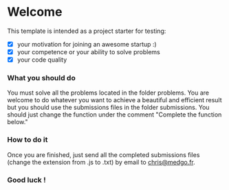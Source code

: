 # Welcome

This template is intended as a project starter for testing:
- [x] your motivation for joining an awesome startup :)
- [x] your competence or your ability to solve problems
- [x] your code quality

### What you should do
You must solve all the problems located in the folder problems.  You are welcome to do whatever you want to achieve a beautiful and efficient result but you should use the submissions files in the folder submissions. You should just change the function under the comment "Complete the function below."

### How to do it
Once you are finished, just send all the completed submissions files (change the extension from .js to .txt) by email to chris@medgo.fr.

### Good luck !

